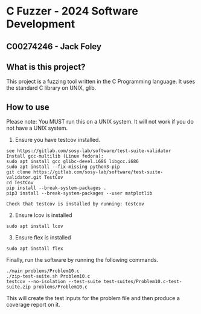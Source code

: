 # C Fuzzer - 2024 Software Development

## C00274246 - Jack Foley

## What is this project?

This project is a fuzzing tool written in the C Programming language. It uses the standard C library on UNIX, glib.

## How to use

Please note: You MUST run this on a UNIX system. It will not work if you do not have a UNIX system.

1. Ensure you have testcov installed.

```
see https://gitlab.com/sosy-lab/software/test-suite-validator
Install gcc-multilib (Linux fedora):
sudo apt install gcc glibc-devel.i686 libgcc.i686
sudo apt install --fix-missing python3-pip
git clone https://gitlab.com/sosy-lab/software/test-suite-validator.git TestCov
cd TestCov
pip install --break-system-packages . 
pip3 install --break-system-packages --user matplotlib

Check that testcov is installed by running: testcov
```

2. Ensure lcov is installed

```
sudo apt install lcov
```

3. Ensure flex is installed

```
sudo apt install flex
```

Finally, run the software by running the following commands.

```
./main problems/Problem10.c
./zip-test-suite.sh Problem10.c    
testcov --no-isolation --test-suite test-suites/Problem10.c-test-suite.zip problems/Problem10.c  
```

This will create the test inputs for the problem file and then produce a coverage report on it.